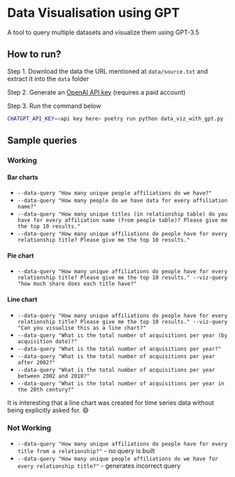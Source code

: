 # Data Visualisation using GPT

A tool to query multiple datasets and visualize them using GPT-3.5

## How to run?

Step 1. Download the data the URL mentioned at `data/source.txt` and extract it into the `data` folder

Step 2. Generate an [OpenAI API key](https://platform.openai.com/account/api-keys) (requires a paid account)

Step 3. Run the command below

```bash
CHATGPT_API_KEY=<api key here> poetry run python data_viz_with_gpt.py --data-query <data-query> --viz-query <viz-query>
```

## Sample queries
### Working
#### Bar charts
* `--data-query "How many unique people affiliations do we have?"`
* `--data-query "How many people do we have data for every affiliation name?"`
* `--data-query "How many unique titles (in relationship table) do you have for every affiliation name (from people table)? Please give me the top 10 results."`
* `--data-query "How many unique affiliations do people have for every relationship title? Please give me the top 10 results."`

#### Pie chart
* `--data-query "How many unique affiliations do people have for every relationship title? Please give me the top 10 results." --viz-query "how much share does each title have?"`

#### Line chart
* `--data-query "How many unique affiliations do people have for every relationship title? Please give me the top 10 results." --viz-query "Can you visualise this as a line chart?"`
* `--data-query "What is the total number of acquisitions per year (by acquisition date)?"`
* `--data-query "What is the total number of acquisitions per year?"`
* `--data-query "What is the total number of acquisitions per year after 2002?"`
* `--data-query "What is the total number of acquisitions per year between 2002 and 2010?"`
* `--data-query "What is the total number of acquisitions per year in the 20th century?"`

It is interesting that a line chart was created for time series data without being explicitly asked for. :smile:

### Not Working
* `--data-query "How many unique affiliations do people have for every title from a relationship?"` - no query is built
* `--data-query "How many unique people affiliations do we have for every relationship title?"` - generates incorrect query
